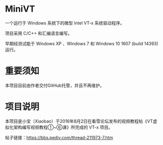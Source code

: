 # MiniVT
一个运行于 Windows 系统下的微型 Intel VT-x 系统驱动程序。

项目采用 C/C++ 和汇编语言编写。

早期经测试能于 Windows XP 、Windows 7 和 Windows 10 1607 (build 14393) 运行。

# 重要须知
本项目目前由作者交付GitHub托管，并且不再维护。

# 项目说明
本项目是小宝（Xiaobao）于2016年8月2日在看雪论坛发布的视频教程帖《VT虚拟化架构编写视频教程①~⑥课》所完成的 VT-x 项目。

帖子链接：https://bbs.pediy.com/thread-211973-7.htm
